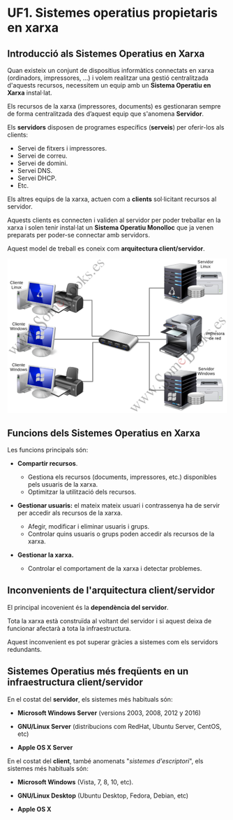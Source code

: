 <!-- notoc -->

# UF1. Sistemes operatius propietaris en xarxa

## Introducció als Sistemes Operatius en Xarxa

Quan existeix un conjunt de dispositius informàtics connectats en xarxa (ordinadors, impressores, ...) i volem realitzar una gestió centralitzada d'aquests recursos, necessitem un equip amb un **Sistema Operatiu en Xarxa** instal·lat.

Els recursos de la xarxa (impressores, documents) es gestionaran sempre de forma centralitzada des d’aquest equip que s'anomena **Servidor**.

Els **servidors** disposen de programes específics (**serveis**) per oferir-los als clients:
* Servei de fitxers i impressores.
* Servei de correu.
* Servei de domini.
* Servei DNS.
* Servei DHCP.
* Etc.

Els altres equips de la xarxa, actuen com a **clients** sol·licitant recursos al servidor. 

Aquests clients es connecten i validen al servidor per poder treballar en la xarxa i solen tenir instal·lat un **Sistema Operatiu Monolloc** que ja venen preparats per poder-se connectar amb servidors.

Aquest model de treball es coneix com **arquitectura client/servidor**.

![](/assets/clientServidor.png)

## Funcions dels Sistemes Operatius en Xarxa

Les funcions principals són:

* **Compartir recursos**. 
  * Gestiona els recursos (documents, impressores, etc.) disponibles pels usuaris de la xarxa.
  * Optimitzar la utilització dels recursos.

* **Gestionar usuaris:** el mateix mateix usuari i contrassenya ha de servir per accedir als recursos de la xarxa. 
  * Afegir, modificar i eliminar usuaris i grups.
  * Controlar quins usuaris o grups poden accedir als recursos de la xarxa.

* **Gestionar la xarxa.** 
  * Controlar el comportament de la xarxa i detectar problemes.
  
## Inconvenients de l'arquitectura client/servidor

El principal incovenient és la **dependència del servidor**. 

Tota la xarxa està construïda al voltant del servidor i si aquest deixa de funcionar afectarà a tota la infraestructura.

Aquest inconvenient es pot superar gràcies a sistemes com els servidors redundants.

## Sistemes Operatius més freqüents en un infraestructura client/servidor

En el costat del **servidor**, els sistemes més habituals són:

* **Microsoft Windows Server** (versions 2003, 2008, 2012 y 2016)

* **GNU/Linux Server** (distribucions com RedHat, Ubuntu Server, CentOS, etc)

* **Apple OS X Server**

En el costat del **client**, també anomenats "_sistemes d'escriptori_", els sistemes més habituals són:

* **Microsoft Windows** (Vista, 7, 8, 10, etc).

* **GNU/Linux Desktop** (Ubuntu Desktop, Fedora, Debian, etc)

* **Apple OS X**
